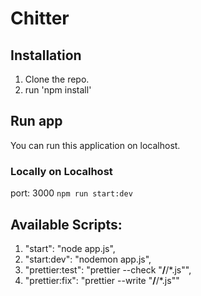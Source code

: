 # Chitter

## Installation
1. Clone the repo.
2. run 'npm install'

## Run app

You can run this application on localhost.

### Locally on Localhost

port: 3000 `npm run start:dev`

## Available Scripts:
1. "start": "node app.js",
2. "start:dev": "nodemon app.js",
3. "prettier:test": "prettier --check \"**/**/*.js\"",
4. "prettier:fix": "prettier --write \"**/**/*.js\""